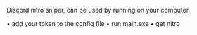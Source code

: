Discord nitro sniper, can be used by running on your computer.

• add your token to the config file
• run main.exe
• get nitro 
